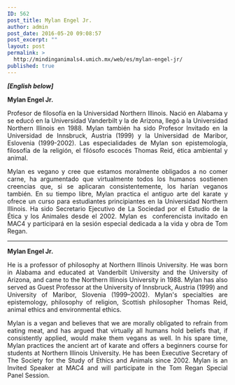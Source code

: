 ```yaml
---
ID: 562
post_title: Mylan Engel Jr.
author: admin
post_date: 2016-05-20 09:08:57
post_excerpt: ""
layout: post
permalink: >
  http://mindinganimals4.umich.mx/web/es/mylan-engel-jr/
published: true
---
```

<p style="text-align: justify;"><em><strong>[English below]</strong></em></p>
<p style="text-align: justify;"><strong>Mylan Engel Jr. </strong></p>
<p style="text-align: justify;"><span style="font-weight: 400;">Profesor de filosofía en la Universidad Northern Illinois. Nació en Alabama y se educó en la Universidad Vanderbilt y la de Arizona, llegó a la Universidad Northern Illinois en 1988. Mylan también ha sido Profesor Invitado en la Universidad de Innsbruck, Austria (1999) y la Universidad de Maribor, Eslovenia (1999-2002). Las especialidades de Mylan son epistemología, filosofía de la religión, el filósofo escocés Thomas Reid, ética ambiental y animal. </span></p>
<p style="text-align: justify;"><span style="font-weight: 400;">Mylan es vegano y cree que estamos moralmente obligados a no comer carne, ha argumentado que virtualmente todos los humanos sostienen creencias que, si se aplicaran consistentemente, los harían veganos también. En su tiempo libre, Mylan practica el antiguo arte del karate y ofrece un curso para estudiantes principiantes en la Universidad Northern Illinois. Ha sido Secretario Ejecutivo de La Sociedad por el Estudio de la Ética y los Animales desde el 2002. Mylan es  conferencista invitado en MAC4 y participará en la sesión especial dedicada a la vida y obra de Tom Regan.</span></p>


<hr />
<p style="text-align: justify;"><b>Mylan Engel Jr.</b></p>
<p style="text-align: justify;"><span style="font-weight: 400;">He is a professor of philosophy at Northern Illinois University. He was born in Alabama and educated at Vanderbilt University and the University of Arizona, and came to the Northern Illinois University in 1988. Mylan has also served as Guest Professor at the University of Innsbruck, Austria (1999) and University of Maribor, Slovenia (1999–2002). Mylan's specialties are epistemology, philosophy of religion, Scottish philosopher Thomas Reid, animal ethics and environmental ethics.</span></p>
<p style="text-align: justify;"><span style="font-weight: 400;">Mylan is a vegan and believes that we are morally obligated to refrain from eating meat, and has argued that virtually all humans hold beliefs that, if consistently applied, would make them vegans as well. In his spare time, Mylan practices the ancient art of karate and offers a beginners course for students at Northern Illinois University. He has been Executive Secretary of The Society for the Study of Ethics and Animals since 2002. Mylan is an Invited Speaker at MAC4 and will participate in the Tom Regan Special Panel Session.</span></p>
&nbsp;
